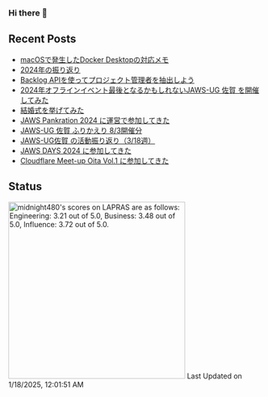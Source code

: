 ### Hi there 👋

<!--
**midnight480/midnight480** is a ✨ _special_ ✨ repository because its `README.md` (this file) appears on your GitHub profile.

Here are some ideas to get you started:

- 🔭 I'm currently working on ...
- 🌱 I'm currently learning ...
- 👯 I'm looking to collaborate on ...
- 🤔 I'm looking for help with ...
- 💬 Ask me about ...
- 📫 How to reach me: ...
- 😄 Pronouns: ...
- ⚡ Fun fact: ...
-->

## Recent Posts
<!--[START POSTS]-->
- [macOSで発生したDocker Desktopの対応メモ](https://midnight480.com/posts/repair-docker-desktop-on-macos)
- [2024年の振り返り](https://midnight480.com/posts/review-2024)
- [Backlog APIを使ってプロジェクト管理者を抽出しよう](https://midnight480.com/posts/backlog-api-export-project-manager)
- [2024年オフラインイベント最後となるかもしれないJAWS-UG 佐賀 を開催してみた](https://midnight480.com/posts/jawsug-saga-20241117)
- [結婚式を挙げてみた](https://midnight480.com/posts/wedding-memories)
- [JAWS Pankration 2024 に運営で参加してきた](https://midnight480.com/posts/jaws-pankration-2024)
- [JAWS-UG 佐賀 ふりかえり 8/3開催分](https://midnight480.com/posts/jawsug-saga-20240803)
- [JAWS-UG佐賀 の活動振り返り（3/18週）](https://midnight480.com/posts/jawsugsaga-20240318week)
- [JAWS DAYS 2024 に参加してきた](https://midnight480.com/posts/jaws-days-2024)
- [Cloudflare Meet-up Oita Vol.1 に参加してきた](https://midnight480.com/posts/cloudflare-meetup-oita-20240210)
<!--[END POSTS]-->

## Status
<!--START_SECTION:lapras-card-->
<p ><a href="https://lapras.com/public/midnight480" target="_blank" rel="noopener noreferrer"><img alt="midnight480's scores on LAPRAS are as follows: Engineering: 3.21 out of 5.0, Business: 3.48 out of 5.0, Influence: 3.72 out of 5.0." src="https://lapras-card-generator.vercel.app/api/svg?e=3.21&b=3.48&i=3.72&b1=%23887d65&b2=%23fcfcfc&i1=%23e2e0dc&i2=%23cca785&l=en" width="350" ></a>  
Last Updated on 1/18/2025, 12:01:51 AM</p>
<!--END_SECTION:lapras-card-->